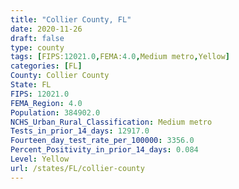 ```yaml
---
title: "Collier County, FL"
date: 2020-11-26
draft: false
type: county
tags: [FIPS:12021.0,FEMA:4.0,Medium metro,Yellow]
categories: [FL]
County: Collier County
State: FL
FIPS: 12021.0
FEMA_Region: 4.0
Population: 384902.0
NCHS_Urban_Rural_Classification: Medium metro
Tests_in_prior_14_days: 12917.0
Fourteen_day_test_rate_per_100000: 3356.0
Percent_Positivity_in_prior_14_days: 0.084
Level: Yellow
url: /states/FL/collier-county
---
```



